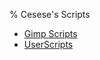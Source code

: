 % Cesese's Scripts

- [Gimp Scripts](https://github.com/Cesese/gimp-scripts)
- [UserScripts](https://github.com/Cesese/UserScripts-cesese)
